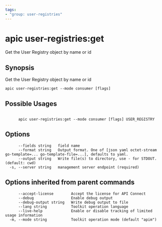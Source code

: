 ```yaml
---
tags:
- "group: user-registries"
---
```

# apic user-registries:get

Get the User Registry object by name or id

## Synopsis

Get the User Registry object by name or id

```
apic user-registries:get --mode consumer [flags]
```

## Possible Usages

```

      apic user-registries:get --mode consumer [flags] USER_REGISTRY

```

## Options

```
      --fields string   field name
      --format string   Output format. One of [json yaml octet-stream go-template=... go-template-file=...], defaults to yaml.
      --output string   Write file(s) to directory, use - for STDOUT. (default: cwd)
  -s, --server string   management server endpoint (required)
```

## Options inherited from parent commands

```
      --accept-license        Accept the license for API Connect
      --debug                 Enable debug output
      --debug-output string   Write debug output to file
      --lang string           Toolkit operation language
      --live-help             Enable or disable tracking of limited usage information
  -m, --mode string           Toolkit operation mode (default "apim")
```
